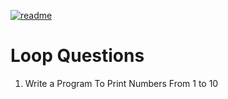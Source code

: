 [![readme](https://img.shields.io/badge/quick%20link-Back%20To%20Main%20Readme%20File-1f72ff.svg)](../README.md)

# Loop Questions

1. Write a Program To Print Numbers From 1 to 10
